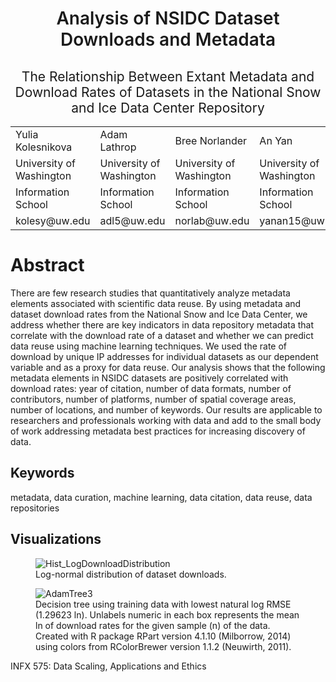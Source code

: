 <body>
<div id="header">
<h1 style="text-align: center;"><span style="font-weight: 600;"> Analysis of NSIDC Dataset Downloads and Metadata</span></h1>
<h2 style="text-align: center;"><span style="font-weight: 400;">The Relationship Between Extant Metadata and Download Rates of Datasets in the National Snow and Ice Data Center Repository</span></h1>

</div>


<table class="tg">
  <tr>
    <td class="tg-s6z2">Yulia Kolesnikova</td>
    <td class="tg-s6z2">Adam Lathrop<br></td>
    <td class="tg-s6z2">Bree Norlander<br></td>
    <td class="tg-s6z2">An Yan<br></td>
  </tr>
  <tr>
    <td class="tg-s6z2">University of Washington<br></td>
    <td class="tg-s6z2">University of Washington<br></td>
    <td class="tg-s6z2">University of Washington<br></td>
    <td class="tg-s6z2">University of Washington<br></td>
  </tr>
  <tr>
    <td class="tg-s6z2">Information School<br></td>
    <td class="tg-s6z2">Information School<br></td>
    <td class="tg-s6z2">Information School<br></td>
    <td class="tg-s6z2">Information School<br></td>
  </tr>
  <tr>
    <td class="tg-s6z2">kolesy@uw.edu</td>
    <td class="tg-s6z2">adl5@uw.edu</td>
    <td class="tg-s6z2">norlab@uw.edu</td>
    <td class="tg-s6z2">yanan15@uw.edu</td>
  </tr>
</table>
</div>
<div id="abstract">
<h1>Abstract</h1>
There are few research studies that quantitatively analyze metadata elements associated with scientific data reuse. By using metadata and dataset download rates from the National Snow and Ice Data Center, we address whether there are key indicators in data repository metadata that correlate with the download rate of a dataset and whether we can predict data reuse using machine learning techniques. We used the rate of download by unique IP addresses for individual datasets as our dependent variable and as a proxy for data reuse. Our analysis shows that the following metadata elements in NSIDC datasets are positively correlated with download rates: year of citation, number of data formats, number of contributors, number of platforms, number of  spatial coverage areas, number of locations, and number of keywords. Our results are applicable to researchers and professionals working with data and add to the small body of work addressing metadata best practices for increasing discovery of data.
<h2>Keywords</h2>
metadata, data curation, machine learning, data citation, data reuse, data repositories
</div>
<div id="vis">
<h2>Visualizations</h2>

<figure>
    <img src="https://infx575nsidc.files.wordpress.com/2016/05/hist_logdownloaddistribution.jpg" alt="Hist_LogDownloadDistribution"/>
    <figcaption>Log-normal distribution of dataset downloads.</figcaption>
</figure>
<figure>
    <img src="https://infx575nsidc.files.wordpress.com/2016/05/adamtree3.png" alt="AdamTree3"/>
    <figcaption>Decision tree using training data with lowest natural log RMSE (1.29623 ln). Unlabels numeric in each box represents the mean ln of download rates for the given sample (n) of the data. Created with R package RPart version 4.1.10 (Milborrow, 2014) using colors from RColorBrewer version 1.1.2 (Neuwirth, 2011).</figcaption>
</figure>
</div>


<div id="footer">
INFX 575: Data Scaling, Applications and Ethics
</div>
</body>
